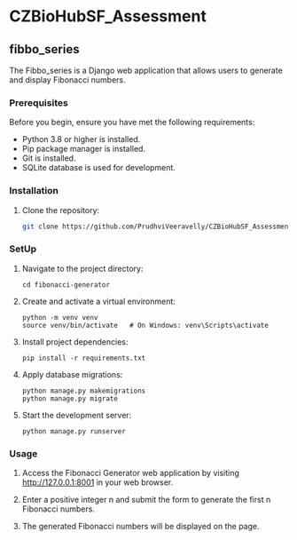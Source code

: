 # CZBioHubSF_Assessment

## fibbo_series
The Fibbo_series is a Django web application that allows users to generate and display Fibonacci numbers.

### Prerequisites

Before you begin, ensure you have met the following requirements:

- Python 3.8 or higher is installed.
- Pip package manager is installed.
- Git is installed.
- SQLite database is used for development.

### Installation

1. Clone the repository:

   ```bash
   git clone https://github.com/PrudhviVeeravelly/CZBioHubSF_Assessment.git

### SetUp
1. Navigate to the project directory:

   ```
   cd fibonacci-generator
2. Create and activate a virtual environment:

   ```
   python -m venv venv
   source venv/bin/activate   # On Windows: venv\Scripts\activate

3. Install project dependencies:

   ```
   pip install -r requirements.txt

4. Apply database migrations:

   ```
   python manage.py makemigrations
   python manage.py migrate

5. Start the development server:

   ```
   python manage.py runserver

### Usage
1.  Access the Fibonacci Generator web application by visiting http://127.0.0.1:8001 in your web browser.

2. Enter a positive integer n and submit the form to generate the first n Fibonacci numbers.

3. The generated Fibonacci numbers will be displayed on the page.
